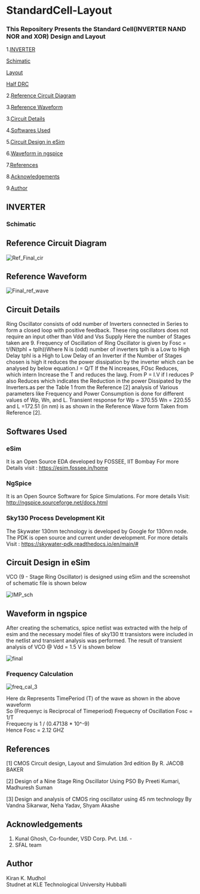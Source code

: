 # StandardCell-Layout
### This Repositery Presents the Standard Cell(INVERTER NAND NOR and XOR) Design and Layout
1.[INVERTER](#INVERTER)

  [Schimatic](#Schimatic)
  
  [Layout](#Layout)
  
  [Half DRC](#Half-DRC)

2.[Reference Circuit Diagram](#Reference-Circuit-Diagram)

3.[Reference Waveform](#Reference-Waveform)

3.[Circuit Details](#Circuit-Details)

4.[Softwares Used](#Softwares-Used)

5.[Circuit Design in eSim](#Circuit-Design-in-eSim)

6.[Waveform in ngspice](#Waveform-in-ngspice)

7.[References](#References)

8.[Acknowledgements](#Acknowledgements)

9.[Author](#Author)

## INVERTER
### Schimatic

 
## Reference Circuit Diagram

![Ref_Final_cir](https://user-images.githubusercontent.com/59924751/153573441-7d413445-e20a-4c2d-b1a7-d4d2a5f42a8d.JPG)

## Reference Waveform

![Final_ref_wave](https://user-images.githubusercontent.com/59924751/153573454-8dc5afd6-8a16-4447-b972-98b9a00e0482.JPG)

## Circuit Details
Ring Oscillator consists of odd number of Inverters connected in Series to form a closed loop with positive feedback. These ring oscillators does not require an input other than Vdd and Vss Supply Here the number of Stages taken are 9. Frequency of Oscillation of Ring Oscillator is given by Fosc = t/(N(tphl + tplh))Where N is (odd) number of inverters tplh is a Low to High Delay tphl is a High to Low Delay of an Inverter if the Number of Stages chosen is high it reduces the power dissipation by the inverter which can be analysed by below equation.I = Q/T If the N increases, FOsc Reduces, which intern Increase the T and reduces the Iavg. From P = I.V if I reduces P also Reduces which indicates the Reduction in the power Dissipated by the Inverters.as per the Table 1 from the Reference [2] analysis of Various parameters like Frequency and Power Consumption is done for different values of Wp, Wn, and L. Transient response for Wp = 370.55 Wn = 220.55 and L =172.51 (in nm) is as shown in the Reference Wave form Taken from Reference [2].

## Softwares Used
### eSim
It is an Open Source EDA developed by FOSSEE, IIT Bombay
For more Details visit :
https://esim.fossee.in/home

### NgSpice
It is an Open Source Software for Spice Simulations. For more details Visit:
http://ngspice.sourceforge.net/docs.html

### Sky130 Process Development Kit
The Skywater 130nm technology is developed by Google for 130nm node. The PDK is open source and current under development.
For more details Visit : 
https://skywater-pdk.readthedocs.io/en/main/#
## Circuit Design in eSim
VCO (9 - Stage Ring Oscillator) is designed using eSim and the screenshot of schematic file is shown below

![IMP_sch](https://user-images.githubusercontent.com/59924751/152653744-3c717d41-618b-4a9a-927a-f9df6882094c.JPG)

## Waveform in ngspice
After creating the schematics, spice netlist was extracted with the help of esim and the necessary model files of sky130 tt transistors were included in the netlist and transient analysis was performed.
The result of transient analysis of VCO @ Vdd = 1.5 V is shown below

![final](https://user-images.githubusercontent.com/59924751/152654328-8f4cc87a-1f74-4f98-af74-50ee4e031fbd.JPG)

### Frequency Calculation

![freq_cal_3](https://user-images.githubusercontent.com/59924751/153576947-9432d398-c73d-442a-85e7-57f6b92db82c.JPG)

Here dx Represents TimePeriod (T) of the wave as shown in the above waveform  <br /> 
So (Frequenyc is Reciprocal of Timeperiod) Frequecny of Oscillation Fosc = 1/T  <br /> 
 Frequecny is 1 / (0.47138 * 10^-9)  <br /> 
 Hence Fosc = 2.12 GHZ  <br /> 
 
 ## References
[1] CMOS Circuit design, Layout and Simulation 3rd edition By R. JACOB BAKER

[2] Design of a Nine Stage Ring Oscillator Using PSO By 
Preeti Kumari, Madhuresh Suman

[3] Design and analysis of CMOS ring oscillator using 45 nm technology By Vandna Sikarwar, Neha Yadav, Shyam Akashe

## Acknowledgements
1. Kunal Ghosh, Co-founder, VSD Corp. Pvt. Ltd. -
2. SFAL team

## Author
 Kiran K. Mudhol <br /> 
 Studnet at KLE Technological University Hubballi
